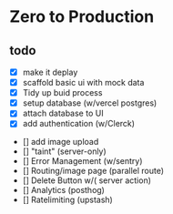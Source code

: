 # Zero to Production

## todo

- [x] make it deplay
- [x] scaffold basic ui with mock data
- [x] Tidy up buid process
- [x] setup database (w/vercel postgres)
- [x] attach database to UI
- [x] add authentication (w/Clerck)
- [] add image upload
- [] "taint" (server-only)
- [] Error Management (w/sentry)
- [] Routing/image page (parallel route)
- [] Delete Button w/( server action)
- [] Analytics (posthog)
- [] Ratelimiting (upstash)
